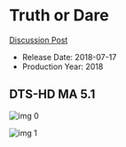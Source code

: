 # Truth or Dare

[Discussion Post](https://www.avsforum.com/threads/bass-eq-for-filtered-movies.2995212/post-58300716)

* Release Date: 2018-07-17
* Production Year: 2018

## DTS-HD MA 5.1

![img 0](https://i.imgur.com/YRj4Fdi.jpg)

![img 1](https://i.imgur.com/wNpRFWg.jpg)

